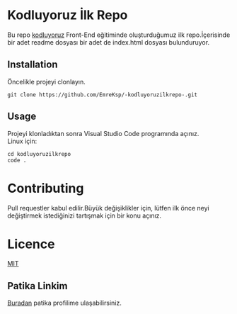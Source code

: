 # Kodluyoruz İlk Repo
Bu repo [kodluyoruz](kodluyoruz.org) Front-End eğitiminde oluşturduğumuz ilk repo.İçerisinde bir adet readme dosyası bir adet de index.html dosyası bulunduruyor.
## Installation 
Öncelikle projeyi clonlayın.
```
git clone https://github.com/EmreKsp/-kodluyoruzilkrepo-.git
```
## Usage
Projeyi klonladıktan sonra Visual Studio Code programında açınız.   
Linux için:
```
cd kodluyoruzilkrepo
code .
```
# Contributing 
Pull requestler kabul edilir.Büyük değişiklikler için, lütfen ilk önce neyi değiştirmek istediğinizi tartışmak için bir konu açınız.

# Licence
[MIT](www.google.com)
## Patika Linkim
[Buradan](https://app.patika.dev/exthia) patika profilime ulaşabilirsiniz.
